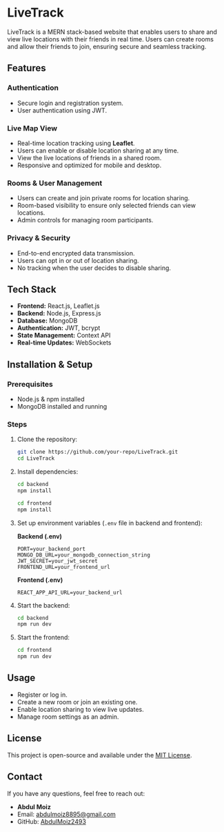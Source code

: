 # LiveTrack

LiveTrack is a MERN stack-based website that enables users to share and view live locations with their friends in real time. Users can create rooms and allow their friends to join, ensuring secure and seamless tracking.

## Features

### Authentication
- Secure login and registration system.
- User authentication using JWT.

### Live Map View
- Real-time location tracking using **Leaflet**.
- Users can enable or disable location sharing at any time.
- View the live locations of friends in a shared room.
- Responsive and optimized for mobile and desktop.

### Rooms & User Management
- Users can create and join private rooms for location sharing.
- Room-based visibility to ensure only selected friends can view locations.
- Admin controls for managing room participants.

### Privacy & Security
- End-to-end encrypted data transmission.
- Users can opt in or out of location sharing.
- No tracking when the user decides to disable sharing.

## Tech Stack
- **Frontend:** React.js, Leaflet.js
- **Backend:** Node.js, Express.js
- **Database:** MongoDB
- **Authentication:** JWT, bcrypt
- **State Management:** Context API
- **Real-time Updates:** WebSockets

## Installation & Setup

### Prerequisites
- Node.js & npm installed
- MongoDB installed and running

### Steps
1. Clone the repository:
   ```bash
   git clone https://github.com/your-repo/LiveTrack.git
   cd LiveTrack
   ```
2. Install dependencies:
   ```bash
   cd backend
   npm install

   cd frontend
   npm install
   ```
3. Set up environment variables (`.env` file in backend and frontend):

   **Backend (.env)**
   ```plaintext
   PORT=your_backend_port
   MONGO_DB_URL=your_mongodb_connection_string
   JWT_SECRET=your_jwt_secret
   FRONTEND_URL=your_frontend_url
   ```

   **Frontend (.env)**
   ```plaintext
   REACT_APP_API_URL=your_backend_url
   ```

4. Start the backend:
   ```bash
   cd backend
   npm run dev
   ```
5. Start the frontend:
   ```bash
   cd frontend
   npm run dev
   ```

## Usage
- Register or log in.
- Create a new room or join an existing one.
- Enable location sharing to view live updates.
- Manage room settings as an admin.

## License
This project is open-source and available under the [MIT License](LICENSE).

## Contact
If you have any questions, feel free to reach out:
- **Abdul Moiz**  
- Email: abdulmoiz8895@gmail.com 
- GitHub: [AbdulMoiz2493](https://github.com/AbdulMoiz2493)


